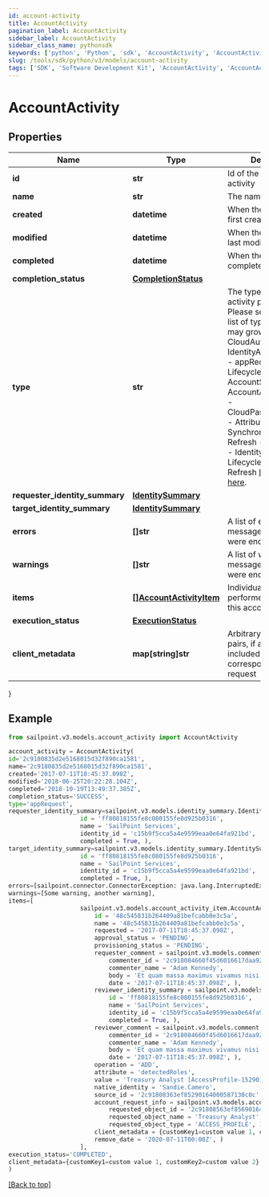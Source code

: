 ```yaml
---
id: account-activity
title: AccountActivity
pagination_label: AccountActivity
sidebar_label: AccountActivity
sidebar_class_name: pythonsdk
keywords: ['python', 'Python', 'sdk', 'AccountActivity', 'AccountActivity'] 
slug: /tools/sdk/python/v3/models/account-activity
tags: ['SDK', 'Software Development Kit', 'AccountActivity', 'AccountActivity']
---
```


# AccountActivity


## Properties

Name | Type | Description | Notes
------------ | ------------- | ------------- | -------------
**id** | **str** | Id of the account activity | [optional] 
**name** | **str** | The name of the activity | [optional] 
**created** | **datetime** | When the activity was first created | [optional] 
**modified** | **datetime** | When the activity was last modified | [optional] 
**completed** | **datetime** | When the activity was completed | [optional] 
**completion_status** | [**CompletionStatus**](completion-status) |  | [optional] 
**type** | **str** | The type of action the activity performed.  Please see the following list of types.  This list may grow over time.  - CloudAutomated - IdentityAttributeUpdate - appRequest - LifecycleStateChange - AccountStateUpdate - AccountAttributeUpdate - CloudPasswordRequest - Attribute Synchronization Refresh - Certification - Identity Refresh - Lifecycle Change Refresh   [Learn more here](https://documentation.sailpoint.com/saas/help/search/searchable-fields.html#searching-account-activity-data).  | [optional] 
**requester_identity_summary** | [**IdentitySummary**](identity-summary) |  | [optional] 
**target_identity_summary** | [**IdentitySummary**](identity-summary) |  | [optional] 
**errors** | **[]str** | A list of error messages, if any, that were encountered. | [optional] 
**warnings** | **[]str** | A list of warning messages, if any, that were encountered. | [optional] 
**items** | [**[]AccountActivityItem**](account-activity-item) | Individual actions performed as part of this account activity | [optional] 
**execution_status** | [**ExecutionStatus**](execution-status) |  | [optional] 
**client_metadata** | **map[string]str** | Arbitrary key-value pairs, if any were included in the corresponding access request | [optional] 
}

## Example

```python
from sailpoint.v3.models.account_activity import AccountActivity

account_activity = AccountActivity(
id='2c9180835d2e5168015d32f890ca1581',
name='2c9180835d2e5168015d32f890ca1581',
created='2017-07-11T18:45:37.098Z',
modified='2018-06-25T20:22:28.104Z',
completed='2018-10-19T13:49:37.385Z',
completion_status='SUCCESS',
type='appRequest',
requester_identity_summary=sailpoint.v3.models.identity_summary.IdentitySummary(
                    id = 'ff80818155fe8c080155fe8d925b0316', 
                    name = 'SailPoint Services', 
                    identity_id = 'c15b9f5cca5a4e9599eaa0e64fa921bd', 
                    completed = True, ),
target_identity_summary=sailpoint.v3.models.identity_summary.IdentitySummary(
                    id = 'ff80818155fe8c080155fe8d925b0316', 
                    name = 'SailPoint Services', 
                    identity_id = 'c15b9f5cca5a4e9599eaa0e64fa921bd', 
                    completed = True, ),
errors=[sailpoint.connector.ConnectorException: java.lang.InterruptedException: Timeout waiting for response to message 0 from client 57a4ab97-ab3f-4aef-9fe2-0eaf15c73d26 after 60 seconds.],
warnings=[Some warning, another warning],
items=[
                    sailpoint.v3.models.account_activity_item.AccountActivityItem(
                        id = '48c545831b264409a81befcabb0e3c5a', 
                        name = '48c545831b264409a81befcabb0e3c5a', 
                        requested = '2017-07-11T18:45:37.098Z', 
                        approval_status = 'PENDING', 
                        provisioning_status = 'PENDING', 
                        requester_comment = sailpoint.v3.models.comment.Comment(
                            commenter_id = '2c918084660f45d6016617daa9210584', 
                            commenter_name = 'Adam Kennedy', 
                            body = 'Et quam massa maximus vivamus nisi ut urna tincidunt metus elementum erat.', 
                            date = '2017-07-11T18:45:37.098Z', ), 
                        reviewer_identity_summary = sailpoint.v3.models.identity_summary.IdentitySummary(
                            id = 'ff80818155fe8c080155fe8d925b0316', 
                            name = 'SailPoint Services', 
                            identity_id = 'c15b9f5cca5a4e9599eaa0e64fa921bd', 
                            completed = True, ), 
                        reviewer_comment = sailpoint.v3.models.comment.Comment(
                            commenter_id = '2c918084660f45d6016617daa9210584', 
                            commenter_name = 'Adam Kennedy', 
                            body = 'Et quam massa maximus vivamus nisi ut urna tincidunt metus elementum erat.', 
                            date = '2017-07-11T18:45:37.098Z', ), 
                        operation = 'ADD', 
                        attribute = 'detectedRoles', 
                        value = 'Treasury Analyst [AccessProfile-1529010191212]', 
                        native_identity = 'Sandie.Camero', 
                        source_id = '2c91808363ef85290164000587130c0c', 
                        account_request_info = sailpoint.v3.models.account_request_info.AccountRequestInfo(
                            requested_object_id = '2c91808563ef85690164001c31140c0c', 
                            requested_object_name = 'Treasury Analyst', 
                            requested_object_type = 'ACCESS_PROFILE', ), 
                        client_metadata = {customKey1=custom value 1, customKey2=custom value 2}, 
                        remove_date = '2020-07-11T00:00Z', )
                    ],
execution_status='COMPLETED',
client_metadata={customKey1=custom value 1, customKey2=custom value 2}
)

```
[[Back to top]](#) 

